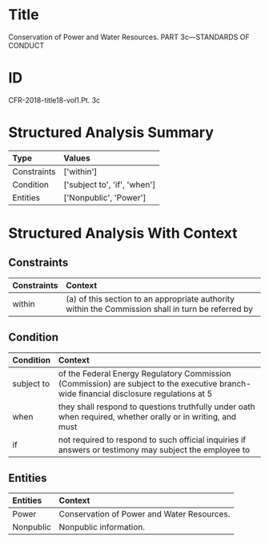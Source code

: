 # Title

 Conservation of Power and Water Resources. PART 3c—STANDARDS OF CONDUCT


# ID

 CFR-2018-title18-vol1.Pt. 3c


# Structured Analysis Summary

| Type        | Values                       |
|:------------|:-----------------------------|
| Constraints | ['within']                   |
| Condition   | ['subject to', 'if', 'when'] |
| Entities    | ['Nonpublic', 'Power']       |


# Structured Analysis With Context

 


## Constraints

| Constraints   | Context                                                                                            |
|:--------------|:---------------------------------------------------------------------------------------------------|
| within        | (a) of this section to an appropriate authority within the Commission shall in turn be referred by |


## Condition

| Condition   | Context                                                                                                                                 |
|:------------|:----------------------------------------------------------------------------------------------------------------------------------------|
| subject to  | of the Federal Energy Regulatory Commission (Commission) are subject to the executive branch-wide financial disclosure regulations at 5 |
| when        | they shall respond to questions truthfully under oath when required, whether orally or in writing, and must                             |
| if          | not required to respond to such official inquiries if answers or testimony may subject the employee to                                  |


## Entities

| Entities   | Context                                      |
|:-----------|:---------------------------------------------|
| Power      | Conservation of  Power  and Water Resources. |
| Nonpublic  | Nonpublic  information.                      |


